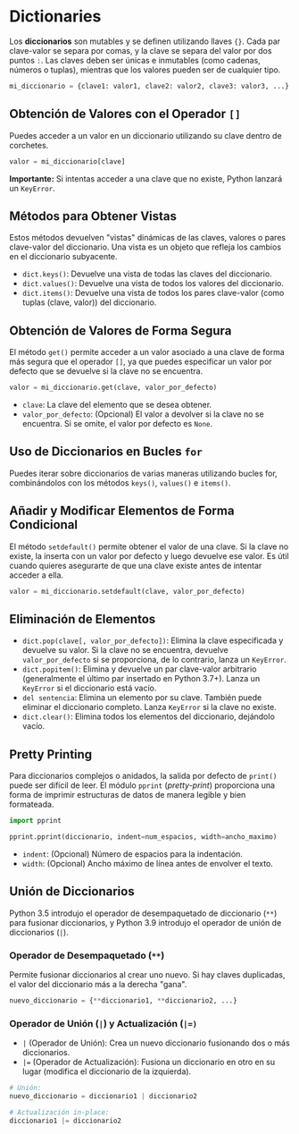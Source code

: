 # Dictionaries

Los **diccionarios** son mutables y se definen utilizando llaves `{}`. Cada par clave-valor se separa por comas, y la clave se separa del valor por dos puntos `:`. Las claves deben ser únicas e inmutables (como cadenas, números o tuplas), mientras que los valores pueden ser de cualquier tipo.

```python
mi_diccionario = {clave1: valor1, clave2: valor2, clave3: valor3, ...}
```

## Obtención de Valores con el Operador `[]`

Puedes acceder a un valor en un diccionario utilizando su clave dentro de corchetes.

```python
valor = mi_diccionario[clave]
```

**Importante:** Si intentas acceder a una clave que no existe, Python lanzará un `KeyError`.

## Métodos para Obtener Vistas

Estos métodos devuelven "vistas" dinámicas de las claves, valores o pares clave-valor del diccionario. Una vista es un objeto que refleja los cambios en el diccionario subyacente.

- `dict.keys()`: Devuelve una vista de todas las claves del diccionario.
- `dict.values()`: Devuelve una vista de todos los valores del diccionario.
- `dict.items()`: Devuelve una vista de todos los pares clave-valor (como tuplas (clave, valor)) del diccionario.

## Obtención de Valores de Forma Segura

El método `get()` permite acceder a un valor asociado a una clave de forma más segura que el operador `[]`, ya que puedes especificar un valor por defecto que se devuelve si la clave no se encuentra.

```python
valor = mi_diccionario.get(clave, valor_por_defecto)
```

- `clave`: La clave del elemento que se desea obtener.
- `valor_por_defecto`: (Opcional) El valor a devolver si la clave no se encuentra. Si se omite, el valor por defecto es `None`.

## Uso de Diccionarios en Bucles `for`

Puedes iterar sobre diccionarios de varias maneras utilizando bucles for, combinándolos con los métodos `keys()`, `values()` e `items()`.

## Añadir y Modificar Elementos de Forma Condicional

El método `setdefault()` permite obtener el valor de una clave. Si la clave no existe, la inserta con un valor por defecto y luego devuelve ese valor. Es útil cuando quieres asegurarte de que una clave existe antes de intentar acceder a ella.

```python
valor = mi_diccionario.setdefault(clave, valor_por_defecto)
```

## Eliminación de Elementos

- `dict.pop(clave[, valor_por_defecto])`: Elimina la clave especificada y devuelve su valor. Si la clave no se encuentra, devuelve `valor_por_defecto` si se proporciona, de lo contrario, lanza un `KeyError`.
- `dict.popitem()`: Elimina y devuelve un par clave-valor arbitrario (generalmente el último par insertado en Python 3.7+). Lanza un `KeyError` si el diccionario está vacío.
- `del sentencia`: Elimina un elemento por su clave. También puede eliminar el diccionario completo. Lanza `KeyError` si la clave no existe.
- `dict.clear()`: Elimina todos los elementos del diccionario, dejándolo vacío.

## Pretty Printing

Para diccionarios complejos o anidados, la salida por defecto de `print()` puede ser difícil de leer. El módulo `pprint` (_pretty-print_) proporciona una forma de imprimir estructuras de datos de manera legible y bien formateada.

```python
import pprint

pprint.pprint(diccionario, indent=num_espacios, width=ancho_maximo)
```

- `indent`: (Opcional) Número de espacios para la indentación.
- `width`: (Opcional) Ancho máximo de línea antes de envolver el texto.

## Unión de Diccionarios

Python 3.5 introdujo el operador de desempaquetado de diccionario (`**`) para fusionar diccionarios, y Python 3.9 introdujo el operador de unión de diccionarios (`|`).

### Operador de Desempaquetado (`**`)

Permite fusionar diccionarios al crear uno nuevo. Si hay claves duplicadas, el valor del diccionario más a la derecha "gana".

```python
nuevo_diccionario = {**diccionario1, **diccionario2, ...}
```

### Operador de Unión (`|`) y Actualización (`|=)`

- `|` (Operador de Unión): Crea un nuevo diccionario fusionando dos o más diccionarios.
- `|=` (Operador de Actualización): Fusiona un diccionario en otro en su lugar (modifica el diccionario de la izquierda).

```python
# Unión:
nuevo_diccionario = diccionario1 | diccionario2

# Actualización in-place:
diccionario1 |= diccionario2
```
